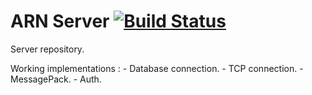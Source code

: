 # ARN Server [![Build Status](https://travis-ci.org/Arenomai/server.svg?branch=master)](https://travis-ci.org/Arenomai/server)

Server repository.

Working implementations :
    - Database connection.
    - TCP connection. 
    - MessagePack.
    - Auth.
